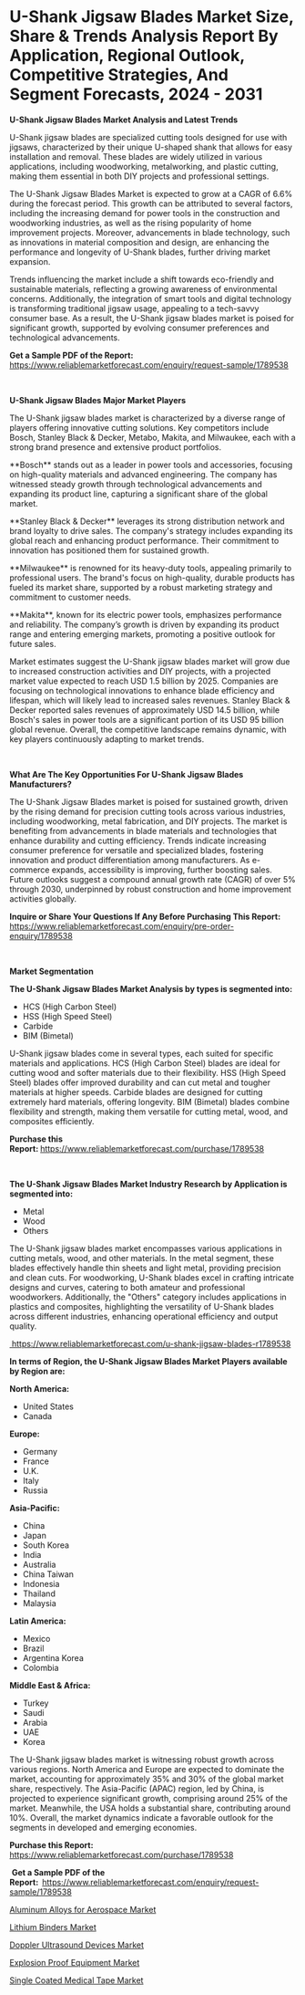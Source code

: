 <p><h1>U-Shank Jigsaw Blades Market Size, Share & Trends Analysis Report By Application, Regional Outlook, Competitive Strategies, And Segment Forecasts, 2024 - 2031</h1></p><p><strong>U-Shank Jigsaw Blades Market Analysis and Latest Trends</strong></p>
<p><p>U-Shank jigsaw blades are specialized cutting tools designed for use with jigsaws, characterized by their unique U-shaped shank that allows for easy installation and removal. These blades are widely utilized in various applications, including woodworking, metalworking, and plastic cutting, making them essential in both DIY projects and professional settings.</p><p>The U-Shank Jigsaw Blades Market is expected to grow at a CAGR of 6.6% during the forecast period. This growth can be attributed to several factors, including the increasing demand for power tools in the construction and woodworking industries, as well as the rising popularity of home improvement projects. Moreover, advancements in blade technology, such as innovations in material composition and design, are enhancing the performance and longevity of U-Shank blades, further driving market expansion.</p><p>Trends influencing the market include a shift towards eco-friendly and sustainable materials, reflecting a growing awareness of environmental concerns. Additionally, the integration of smart tools and digital technology is transforming traditional jigsaw usage, appealing to a tech-savvy consumer base. As a result, the U-Shank jigsaw blades market is poised for significant growth, supported by evolving consumer preferences and technological advancements.</p></p>
<p><strong>Get a Sample PDF of the Report:&nbsp;</strong> <a href="https://www.reliablemarketforecast.com/enquiry/request-sample/1789538?utm_campaign=1140&utm_medium=2&utm_source=Github&utm_content=ia&utm_term=13102024&utm_id=u-shank-jigsaw-blades">https://www.reliablemarketforecast.com/enquiry/request-sample/1789538</a></p>
<p>&nbsp;</p>
<p><strong>U-Shank Jigsaw Blades Major Market Players</strong></p>
<p><p>The U-Shank jigsaw blades market is characterized by a diverse range of players offering innovative cutting solutions. Key competitors include Bosch, Stanley Black & Decker, Metabo, Makita, and Milwaukee, each with a strong brand presence and extensive product portfolios.</p><p>**Bosch** stands out as a leader in power tools and accessories, focusing on high-quality materials and advanced engineering. The company has witnessed steady growth through technological advancements and expanding its product line, capturing a significant share of the global market.</p><p>**Stanley Black & Decker** leverages its strong distribution network and brand loyalty to drive sales. The company's strategy includes expanding its global reach and enhancing product performance. Their commitment to innovation has positioned them for sustained growth.</p><p>**Milwaukee** is renowned for its heavy-duty tools, appealing primarily to professional users. The brand's focus on high-quality, durable products has fueled its market share, supported by a robust marketing strategy and commitment to customer needs. </p><p>**Makita**, known for its electric power tools, emphasizes performance and reliability. The company’s growth is driven by expanding its product range and entering emerging markets, promoting a positive outlook for future sales.</p><p>Market estimates suggest the U-Shank jigsaw blades market will grow due to increased construction activities and DIY projects, with a projected market value expected to reach USD 1.5 billion by 2025. Companies are focusing on technological innovations to enhance blade efficiency and lifespan, which will likely lead to increased sales revenues. Stanley Black & Decker reported sales revenues of approximately USD 14.5 billion, while Bosch's sales in power tools are a significant portion of its USD 95 billion global revenue. Overall, the competitive landscape remains dynamic, with key players continuously adapting to market trends.</p></p>
<p>&nbsp;</p>
<p><strong>What Are The Key Opportunities For U-Shank Jigsaw Blades Manufacturers?</strong></p>
<p><p>The U-Shank Jigsaw Blades market is poised for sustained growth, driven by the rising demand for precision cutting tools across various industries, including woodworking, metal fabrication, and DIY projects. The market is benefiting from advancements in blade materials and technologies that enhance durability and cutting efficiency. Trends indicate increasing consumer preference for versatile and specialized blades, fostering innovation and product differentiation among manufacturers. As e-commerce expands, accessibility is improving, further boosting sales. Future outlooks suggest a compound annual growth rate (CAGR) of over 5% through 2030, underpinned by robust construction and home improvement activities globally.</p></p>
<p><strong>Inquire or Share Your Questions If Any Before Purchasing This Report:</strong> <a href="https://www.reliablemarketforecast.com/enquiry/pre-order-enquiry/1789538?utm_campaign=1140&utm_medium=2&utm_source=Github&utm_content=ia&utm_term=13102024&utm_id=u-shank-jigsaw-blades">https://www.reliablemarketforecast.com/enquiry/pre-order-enquiry/1789538</a></p>
<p>&nbsp;</p>
<p><strong>Market Segmentation</strong></p>
<p><strong>The U-Shank Jigsaw Blades Market Analysis by types is segmented into:</strong></p>
<p><ul><li>HCS (High Carbon Steel)</li><li>HSS (High Speed Steel)</li><li>Carbide</li><li>BIM (Bimetal)</li></ul></p>
<p><p>U-Shank jigsaw blades come in several types, each suited for specific materials and applications. HCS (High Carbon Steel) blades are ideal for cutting wood and softer materials due to their flexibility. HSS (High Speed Steel) blades offer improved durability and can cut metal and tougher materials at higher speeds. Carbide blades are designed for cutting extremely hard materials, offering longevity. BIM (Bimetal) blades combine flexibility and strength, making them versatile for cutting metal, wood, and composites efficiently.</p></p>
<p><strong>Purchase this Report:&nbsp;</strong><a href="https://www.reliablemarketforecast.com/purchase/1789538?utm_campaign=1140&utm_medium=2&utm_source=Github&utm_content=ia&utm_term=13102024&utm_id=u-shank-jigsaw-blades">https://www.reliablemarketforecast.com/purchase/1789538</a></p>
<p>&nbsp;</p>
<p><strong>The U-Shank Jigsaw Blades Market Industry Research by Application is segmented into:</strong></p>
<p><ul><li>Metal</li><li>Wood</li><li>Others</li></ul></p>
<p><p>The U-Shank jigsaw blades market encompasses various applications in cutting metals, wood, and other materials. In the metal segment, these blades effectively handle thin sheets and light metal, providing precision and clean cuts. For woodworking, U-Shank blades excel in crafting intricate designs and curves, catering to both amateur and professional woodworkers. Additionally, the "Others" category includes applications in plastics and composites, highlighting the versatility of U-Shank blades across different industries, enhancing operational efficiency and output quality.</p></p>
<p><a href="https://www.reliablemarketforecast.com/u-shank-jigsaw-blades-r1789538?utm_campaign=1140&utm_medium=2&utm_source=Github&utm_content=ia&utm_term=13102024&utm_id=u-shank-jigsaw-blades">&nbsp;https://www.reliablemarketforecast.com/u-shank-jigsaw-blades-r1789538</a></p>
<p><strong>In terms of Region, the U-Shank Jigsaw Blades Market Players available by Region are:</strong></p>
<p>
    <p> <strong> North America: </strong>
        <ul>
            <li>United States</li>
            <li>Canada</li>
        </ul>
        </p> 
    <p> <strong> Europe: </strong>
        <ul>
            <li>Germany</li>
            <li>France</li>
            <li>U.K.</li>
            <li>Italy</li>
            <li>Russia</li>
        </ul>
        </p> 
    <p> <strong> Asia-Pacific: </strong>
        <ul>
            <li>China</li>
            <li>Japan</li>
            <li>South Korea</li>
            <li>India</li>
            <li>Australia</li>
            <li>China Taiwan</li>
            <li>Indonesia</li>
            <li>Thailand</li>
            <li>Malaysia</li>
        </ul>
        </p> 
    <p> <strong> Latin America: </strong>
        <ul>
            <li>Mexico</li>
            <li>Brazil</li>
            <li>Argentina Korea</li>
            <li>Colombia</li>
        </ul>
        </p> 
    <p> <strong> Middle East & Africa: </strong>
        <ul>
            <li>Turkey</li>
            <li>Saudi</li>
            <li>Arabia</li>
            <li>UAE</li>
            <li>Korea</li>
        </ul>
    </p>
    </p>
<p><p>The U-Shank jigsaw blades market is witnessing robust growth across various regions. North America and Europe are expected to dominate the market, accounting for approximately 35% and 30% of the global market share, respectively. The Asia-Pacific (APAC) region, led by China, is projected to experience significant growth, comprising around 25% of the market. Meanwhile, the USA holds a substantial share, contributing around 10%. Overall, the market dynamics indicate a favorable outlook for the segments in developed and emerging economies.</p></p>
<p><strong>Purchase this Report: </strong><a href="https://www.reliablemarketforecast.com/purchase/1789538?utm_campaign=1140&utm_medium=2&utm_source=Github&utm_content=ia&utm_term=13102024&utm_id=u-shank-jigsaw-blades">https://www.reliablemarketforecast.com/purchase/1789538</a></p>
<p>&nbsp;<strong>Get a Sample PDF of the Report:&nbsp;&nbsp;</strong><a href="https://www.reliablemarketforecast.com/enquiry/request-sample/1789538?utm_campaign=1140&utm_medium=2&utm_source=Github&utm_content=ia&utm_term=13102024&utm_id=u-shank-jigsaw-blades">https://www.reliablemarketforecast.com/enquiry/request-sample/1789538</a></p>
<p><strong></strong></p>
<p><p><a href="https://github.com/florjvdva/Market-Research-Report-List-1/blob/main/aluminum-alloys-for-aerospace-market.md?utm_campaign=1140&utm_medium=2&utm_source=Github&utm_content=ia&utm_term=13102024&utm_id=u-shank-jigsaw-blades">Aluminum Alloys for Aerospace Market</a></p><p><a href="https://github.com/kiara3n0pau/Market-Research-Report-List-1/blob/main/lithium-binders-market.md?utm_campaign=1140&utm_medium=2&utm_source=Github&utm_content=ia&utm_term=13102024&utm_id=u-shank-jigsaw-blades">Lithium Binders Market</a></p><p><a href="https://www.linkedin.com/pulse/doppler-ultrasound-devices-industry-insights-report-6qsze?utm_campaign=1140&utm_medium=2&utm_source=Github&utm_content=ia&utm_term=13102024&utm_id=u-shank-jigsaw-blades">Doppler Ultrasound Devices Market</a></p><p><a href="https://issuu.com/reportprime-2/docs/explosion-proof-equipment-market-si_06c4a1cb05c5e0?utm_campaign=1140&utm_medium=2&utm_source=Github&utm_content=ia&utm_term=13102024&utm_id=u-shank-jigsaw-blades">Explosion Proof Equipment Market</a></p><p><a href="https://www.linkedin.com/pulse/market-dynamics-future-trends-global-single-coated-medical-cvm2e?utm_campaign=1140&utm_medium=2&utm_source=Github&utm_content=ia&utm_term=13102024&utm_id=u-shank-jigsaw-blades">Single Coated Medical Tape Market</a></p></p>